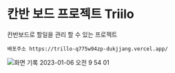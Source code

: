 <h1> 칸반 보드 프로젝트 Triilo</h1>

칸반보드로 할일을 관리 할 수 있는 프로젝트

```
배포주소 https://trillo-q775w94zp-dukjjang.vercel.app/
```

![화면 기록 2023-01-06 오전 9 54 01](https://user-images.githubusercontent.com/102455275/210908312-7e68ce3d-5375-4a03-8d0c-84acda1391fd.gif)
